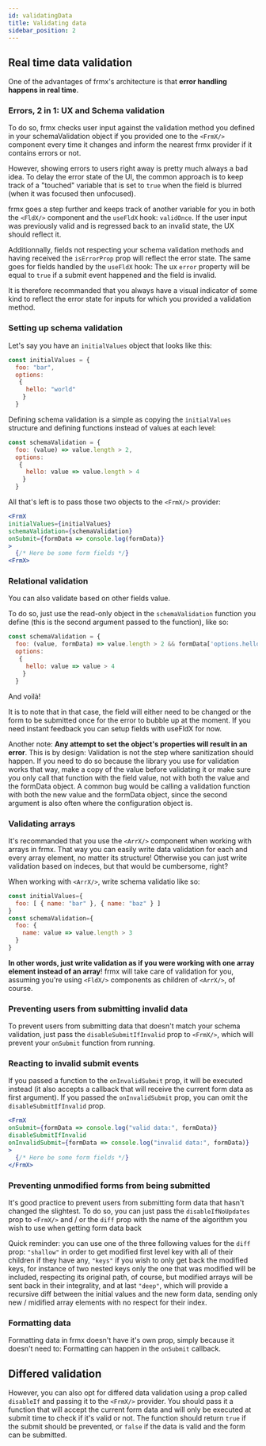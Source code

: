```yaml
---
id: validatingData
title: Validating data
sidebar_position: 2
---
```


## Real time data validation

One of the advantages of frmx's architecture is that **error handling happens in real time**.

### Errors, 2 in 1: UX and Schema validation

To do so, frmx checks user input against the validation method you defined in your schemaValidation object if you provided one to the `<FrmX/>` component every time it changes and inform the nearest frmx provider if it contains errors or not.

However, showing errors to users right away is pretty much always a bad idea. To delay the error state of the UI, the common approach is to keep track of a "touched" variable that is set to `true` when the field is blurred (when it was focused then unfocused).

frmx goes a step further and keeps track of another variable for you in both the `<FldX/>` component and the `useFldX` hook: `validOnce`. If the user input was previously valid and is regressed back to an invalid state, the UX should reflect it.

Additionnally, fields not respecting your schema validation methods and having received the `isErrorProp` prop will reflect the error state. The same goes for fields handled by the `useFldX` hook: The ux `error` property will be equal to `true` if a submit event happened and the field is invalid.

It is therefore recommanded that you always have a visual indicator of some kind to reflect the error state for inputs for which you provided a validation method.

### Setting up schema validation

Let's say you have an `initialValues` object that looks like this:

```js
const initialValues = {
  foo: "bar",
  options:
   {
     hello: "world"
    }
  }
```

Defining schema validation is a simple as copying the `initialValues` structure and defining functions instead of values at each level:

```js
const schemaValidation = {
  foo: (value) => value.length > 2,
  options:
   {
     hello: value => value.length > 4
    }
  }
```

All that's left is to pass those two objects to the `<FrmX/>` provider:

```jsx
<FrmX
initialValues={initialValues}
schemaValidation={schemaValidation}
onSubmit={formData => console.log(formData)}
>
  {/* Here be some form fields */}
<FrmX>
```
### Relational validation

You can also validate based on other fields value.

To do so, just use the read-only object in the `schemaValidation` function you define (this is the second argument passed to the function), like so:

```js
const schemaValidation = {
  foo: (value, formData) => value.length > 2 && formData['options.hello'] < 8,
  options:
   {
     hello: value => value > 4
    }
  }
```

And voilà!

It is to note that in that case, the field will either need to be changed or the form to be submitted once for the error to bubble up at the moment. If you need instant feedback you can setup fields with useFldX for now.

Another note: **Any attempt to set the object's properties will result in an error**. This is by design: Validation is not the step where sanitization should happen. If you need to do so because the library you use for validation works that way, make a copy of the value before validating it or make sure you only call that function with the field value, not with both the value and the formData object. A common bug would be calling a validation function with both the new value and the formData object, since the second argument is also often where the configuration object is.

### Validating arrays

It's recommanded that you use the `<ArrX/>` component when working with arrays in frmx. That way you can easily write data validation for each and every array element, no matter its structure! Otherwise you can just write validation based on indeces, but that would be cumbersome, right?

When working with `<ArrX/>`, write schema validatio like so:

```js
const initialValues={
  foo: [ { name: "bar" }, { name: "baz" } ]
}
const schemaValidation={
  foo: {
    name: value => value.length > 3
  }
}
```

**In other words, just write validation as if you were working with one array element instead of an array**! frmx will take care of validation for you, assuming you're using `<FldX/>` components as children of `<ArrX/>`, of course.

### Preventing users from submitting invalid data

To prevent users from submitting data that doesn't match your schema validation, just pass the `disableSubmitIfInvalid` prop to `<FrmX/>`, which will prevent your `onSubmit` function from running.

### Reacting to invalid submit events

If you passed a function to the `onInvalidSubmit` prop, it will be executed instead (it also accepts a callback that will receive the current form data as first argument). If you passed the `onInvalidSubmit` prop, you can omit the `disableSubmitIfInvalid` prop.

```jsx
<FrmX
onSubmit={formData => console.log("valid data:", formData)}
disableSubmitIfInvalid
onInvalidSubmit={formData => console.log("invalid data:", formData)}
>
  {/* Here be some form fields */}
</FrmX>
```

### Preventing unmodified forms from being submitted

It's good practice to prevent users from submitting form data that hasn't changed the slightest. To do so, you can just pass the `disableIfNoUpdates` prop to `<FrmX/>` and / or the `diff` prop with the name of the algorithm you wish to use when getting form data back

Quick reminder: you can use one of the three following values for the `diff` prop: `"shallow"` in order to get modified first level key with all of their children if they have any, `"keys"` if you wish to only get back the modified keys, for instance of two nested keys only the one that was modified will be included, respecting its original path, of course, but modified arrays will be sent back in their integrality, and at last `"deep"`, which will provide a recursive diff between the initial values and the new form data, sending only new / midified array elements with no respect for their index.

### Formatting data

Formatting data in frmx doesn't have it's own prop, simply because it doesn't need to: Formatting can happen in the `onSubmit` callback.

## Differed validation

However, you can also opt for differed data validation using a prop called `disableIf` and passing it to the `<FrmX/>` provider. You should pass it a function that will accept the current form data and will only be executed at submit time to check if it's valid or not. The function should return `true` if the submit should be prevented, or `false` if the data is valid and the form can be submitted.
